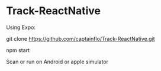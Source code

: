 # Track-ReactNative

Using Expo: 

git clone https://github.com/captainflo/Track-ReactNative.git

npm start 

Scan or run on Android or apple simulator

